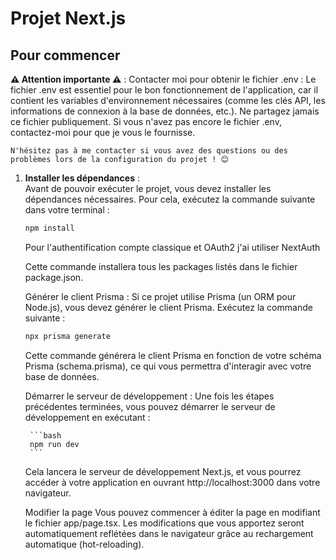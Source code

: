 # Projet Next.js

## Pour commencer

**⚠️ Attention importante ⚠️** :
    Contacter moi pour obtenir le fichier .env :
    Le fichier .env est essentiel pour le bon fonctionnement de l'application, car il contient les variables d'environnement nécessaires (comme les clés API, les informations de connexion à la base de données, etc.). Ne partagez jamais ce fichier publiquement. Si vous n'avez pas encore le fichier .env, contactez-moi pour que je vous le fournisse.

    N'hésitez pas à me contacter si vous avez des questions ou des problèmes lors de la configuration du projet ! 😊

1. **Installer les dépendances** :  
    Avant de pouvoir exécuter le projet, vous devez installer les dépendances nécessaires. Pour cela, exécutez la commande suivante dans votre terminal :

   ```bash
   npm install
   ```

   Pour l'authentification compte classique et OAuth2 j'ai utiliser NextAuth 

   Cette commande installera tous les packages listés dans le fichier package.json.

    Générer le client Prisma :
    Si ce projet utilise Prisma (un ORM pour Node.js), vous devez générer le client Prisma. Exécutez la commande suivante :

    ```bash
    npx prisma generate
    ```

    Cette commande générera le client Prisma en fonction de votre schéma Prisma (schema.prisma), ce qui vous permettra d'interagir avec votre base de données.

    Démarrer le serveur de développement :
    Une fois les étapes précédentes terminées, vous pouvez démarrer le serveur de développement en exécutant :

        ```bash
        npm run dev
        ```

    Cela lancera le serveur de développement Next.js, et vous pourrez accéder à votre application en ouvrant http://localhost:3000 dans votre navigateur.

    Modifier la page
    Vous pouvez commencer à éditer la page en modifiant le fichier app/page.tsx. Les modifications que vous apportez seront automatiquement reflétées dans le navigateur grâce au rechargement automatique (hot-reloading).